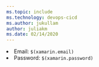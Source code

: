 ```yaml
---
ms.topic: include
ms.technology: devops-cicd
ms.author: jukullam
author: juliakm
ms.date: 02/14/2020
---
```


<li>Email: <code>$(xamarin.email)</code></li>
<li>Password: <code>$(xamarin.password)</code></li>
